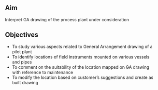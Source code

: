 ## Aim 

Interpret GA drawing of the process plant under consideration

## Objectives 
 
-	To study various aspects related to General Arrangement drawing of a pilot plant
-	To identify locations of field instruments mounted on various vessels and pipes
-	To comment on the suitability of the location mapped on GA drawing with reference to maintenance
-	To modify the location based on customer’s suggestions and create as built drawing

